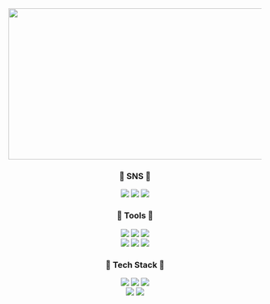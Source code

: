 <img src="https://postfiles.pstatic.net/MjAyNDAyMDhfMTMz/MDAxNzA3MzI1MjMxNTkx.KAf2iCjMG9bNdWEj2_LyjVb9vlKwwWMyLWNypoihHnAg.r5WHaWzPuLD3I_SmaMb1QKyi2fJ4OJ58BEXHT7h5O5gg.JPEG.mercury0502/tulip_wallpaper_mobile.jpg?type=w966" width="1000" height="300">
</div>

<h3 align="center">🐤 SNS 🐤</h3>
<div align="center">
  <a href="https://velog.io/@lwittyl/posts" target="_blank"><img src="https://img.shields.io/badge/Velog-ffdddd?style=flat-square&logo=Velog&logoColor=white"/></a>
  <a href="https://www.instagram.com/_witty._0/" target="_blank"><img src="https://img.shields.io/badge/Instagram-ffe5dd?style=flat-square&logo=Instagram&logoColor=white"/></a>
  <a href="mailto:mercury0502@dgu.ac.kr"><img src="https://img.shields.io/badge/Gmail-ffeedd?style=flat-square&logo=Gmail&logoColor=white&link=mercury0502@dgu.ac.kr"/></a>

<h3 align="center">🫧 Tools 🫧</h3>
<div align="center">
  <img src="https://img.shields.io/badge/Notion-fff6dd?style=flat-square&logo=notion&logoColor=white"/></a>
  <img src="https://img.shields.io/badge/Slack-f6ffdd?style=flat-square&logo=slack&logoColor=white"/></a>
  <img src="https://img.shields.io/badge/Discord-eeffdd?style=flat-square&logo=discord&logoColor=white"/></a>
  <br>  
  <img src="https://img.shields.io/badge/Git-ddf6ff?style=flat-square&logo=Git&logoColor=white"/></a>
  <img src="https://img.shields.io/badge/Github-ddeeff?style=flat-square&logo=Github&logoColor=white"/></a>
  <img src="https://img.shields.io/badge/VSCode-dde5ff?style=flat-square&logo=visualstudiocode&logoColor=white"/></a>
</div>
<h3 align="center">🍊 Tech Stack 🍊</h3>
<div align="center">

  <img src="https://img.shields.io/badge/Python-ddddff?style=flat-square&logo=Python&logoColor=white"/></a>
  <img src="https://img.shields.io/badge/C++-e5ddff?style=flat-square&logo=C++&logoColor=white"/></a>
  <img src="https://img.shields.io/badge/Java-eeddff?style=flat-square&logo=Java&logoColor=white"/></a>
  <br>
  <img src="https://img.shields.io/badge/C-f6ddff?style=flat-square&logo=C&logoColor=white"/></a>
  <img src="https://img.shields.io/badge/pytorch-ffddff?style=flat-square&logo=pytorch&logoColor=white"/></a>
  </div>
